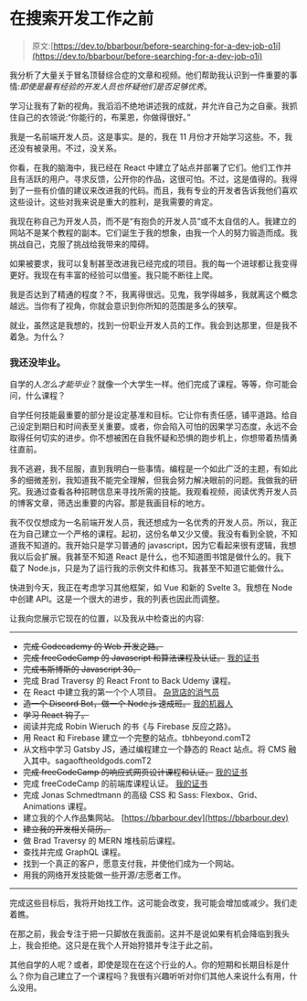 # 在搜索开发工作之前

> 原文:[https://dev.to/bbarbour/before-searching-for-a-dev-job-o1i](https://dev.to/bbarbour/before-searching-for-a-dev-job-o1i)

我分析了大量关于冒名顶替综合症的文章和视频。他们帮助我认识到一件重要的事情:*即使是最有经验的开发人员也怀疑他们是否足够优秀*。

学习让我有了新的视角。我滔滔不绝地讲述我的成就，并允许自己为之自豪。我抓住自己的衣领说:“你能行的，布莱恩，你做得很好。”

我是一名前端开发人员。这是事实。是的，我在 11 月份才开始学习这些。不，我还没有被录用。不过，没关系。

你看，在我的脑海中，我已经在 React 中建立了站点并部署了它们。他们工作并且有活跃的用户。寻求反馈，公开你的作品，这很可怕。不过，这是值得的。我得到了一些有价值的建议来改进我的代码。而且，我有专业的开发者告诉我他们喜欢这些设计。这些对我来说是重大的胜利，是我需要的肯定。

我现在称自己为开发人员，而不是“有抱负的开发人员”或不太自信的人。我建立的网站不是某个教程的副本。它们诞生于我的想象，由我一个人的努力锻造而成。我挑战自己，克服了挑战给我带来的障碍。

如果被要求，我可以复制甚至改进我已经完成的项目。我的每一个进球都让我变得更好。我现在有丰富的经验可以借鉴。我只能不断往上爬。

我是否达到了精通的程度？不，我离得很远。见鬼，我学得越多，我就离这个概念越远。当你有了视角，你就会意识到你所知的范围是多么的狭窄。

就业，虽然这是我想的，找到一份职业开发人员的工作。我会到达那里，但是我不着急。为什么？

### [](#i-havent-graduated-yet)我还没毕业。

自学的人*怎么才能毕业*？就像一个大学生一样。他们完成了课程。等等，你可能会问，什么课程？

自学任何技能最重要的部分是设定基准和目标。它让你有责任感，铺平道路。给自己设定到期日和时间表至关重要。或者，你会陷入可怕的因果学习态度，永远不会取得任何切实的进步。你不想被困在自我怀疑和恐惧的跑步机上，你想带着热情勇往直前。

我不逃避，我不屈服，直到我明白一些事情。编程是一个如此广泛的主题，有如此多的细微差别，我知道我不能完全理解，但我会努力解决眼前的问题。我做我的研究。我通过查看各种招聘信息来寻找所需的技能。我观看视频，阅读优秀开发人员的博客文章，筛选出重要的内容。那是我画目标的地方。

我不仅仅想成为一名前端开发人员，我还想成为一名优秀的开发人员。所以，我正在为自己建立一个严格的课程。起初，这份名单又少又傻。我没有看到全貌，不知道我不知道的。我开始只是学习普通的 javascript，因为它看起来很有逻辑，我想我以后会扩展。我甚至不知道 React 是什么，也不知道图书馆是做什么的。我下载了 Node.js，只是为了运行我的示例文件和练习。我甚至不知道它能做什么。

快进到今天，我正在考虑学习其他框架，如 Vue 和新的 Svelte 3。我想在 Node 中创建 API。这是一个很大的进步，我的列表也因此而调整。

让我向您展示它现在的位置，以及我从中检查出的内容:

* * *

*   ~~完成 Codecademy 的 Web 开发之路。~~
*   ~~完成 freeCodeCamp 的 Javascript 和算法课程及认证。~~ [我的证书](https://www.freecodecamp.org/certification/steelvoltage/javascript-algorithms-and-data-structures)
*   ~~完成韦斯博斯的 Javascript 30。~~
*   完成 Brad Traversy 的 React Front to Back Udemy 课程。
*   在 React 中建立我的第一个个人项目。 [杂货店的消气员](https://github.com/steelvoltage/grocerygetter)
*   ~~造一个 Discord Bot，做一个 Node.js 速成班。~~ [我的机器人](https://github.com/steelvoltage/newerabot)
*   ~~学习 React 钩子。~~
*   阅读并完成 Robin Wieruch 的书《与 Firebase 反应之路》。
*   用 React 和 Firebase 建立一个完整的站点。tbhbeyond.comT2
*   从文档中学习 Gatsby JS，通过编程建立一个静态的 React 站点。将 CMS 融入其中。sagaoftheoldgods.comT2
*   ~~完成 freeCodeCamp 的响应式网页设计课程和认证。~~ [我的证书](https://www.freecodecamp.org/certification/steelvoltage/responsive-web-design)
*   完成 freeCodeCamp 的前端库课程认证。 [我的证书](https://www.freecodecamp.org/certification/steelvoltage/front-end-libraries)
*   完成 Jonas Schmedtmann 的高级 CSS 和 Sass: Flexbox、Grid、Animations 课程。
*   建立我的个人作品集网站。 [https://bbarbour.dev](https://bbarbour.dev)
*   ~~建立我的开发相关简历。~~
*   做 Brad Traversy 的 MERN 堆栈前后课程。
*   查找并完成 GraphQL 课程。
*   找到一个真正的客户，愿意支付我，并使他们成为一个网站。
*   用我的网络开发技能做一些开源/志愿者工作。

* * *

完成这些目标后，我将开始找工作。这可能会改变，我可能会增加或减少。我们走着瞧。

在那之前，我会专注于把一只脚放在我面前。这并不是说如果有机会降临到我头上，我会拒绝。这只是在我个人开始狩猎并专注于此之前。

其他自学的人呢？或者，即使是现在在这个行业的人。你的短期和长期目标是什么？你为自己建立了一个课程吗？我很有兴趣听听对你们其他人来说什么有用，什么没用。